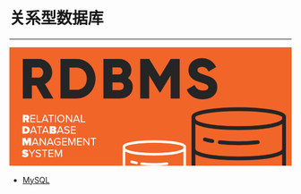 # 关系型数据库

---

![RDBMS](./images/title.png)

- [MySQL](/repository/Databases/RDBMS/MySQL/README.md#MySQL)
